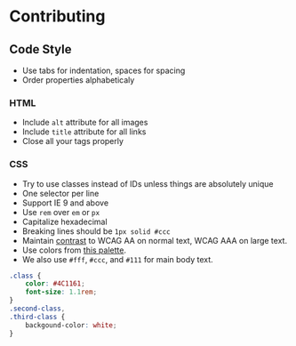 # Contributing

## Code Style

- Use tabs for indentation, spaces for spacing
- Order properties alphabeticaly

### HTML
- Include `alt` attribute for all images
- Include `title` attribute for all links
- Close all your tags properly

### CSS
- Try to use classes instead of IDs unless things are absolutely unique
- One selector per line
- Support IE 9 and above
- Use `rem` over `em` or `px`
- Capitalize hexadecimal
- Breaking lines should be `1px solid #ccc`
- Maintain [contrast](http://webaim.org/resources/contrastchecker/) to WCAG AA on normal text, WCAG AAA on large text.
- Use colors from [this palette](https://color.adobe.com/Royal-Purples-color-theme-7468845/edit/?copy=true&base=2&rule=Custom&selected=4&name=Copy%20of%20Royal%20Purples&mode=rgb&rgbvalues=0.2980392156862745,0.06666666666666667,0.3803921568627451,0.8,0.14901960784313725,0.1411764705882353,0.403921568627451,0,0.6784313725490196,0.5372549019607843,0.12156862745098039,0.6784313725490196,1,0.7137254901960784,0.08627450980392157&swatchOrder=0,1,2,3,4).
- We also use `#fff`, `#ccc`, and `#111` for main body text.

```css
.class {
	color: #4C1161;
	font-size: 1.1rem;
}
.second-class,
.third-class {
	backgound-color: white;
}
```
